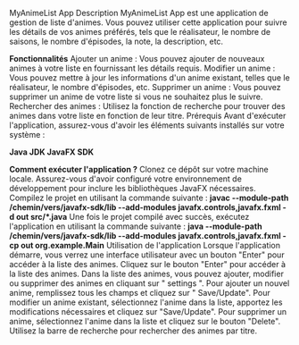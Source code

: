MyAnimeList App
Description
MyAnimeList App est une application de gestion de liste d'animes. Vous pouvez utiliser cette application pour suivre les détails de vos animes préférés, tels que le réalisateur, le nombre de saisons, le nombre d'épisodes, la note, la description, etc.

**Fonctionnalités**
Ajouter un anime : Vous pouvez ajouter de nouveaux animes à votre liste en fournissant les détails requis.
Modifier un anime : Vous pouvez mettre à jour les informations d'un anime existant, telles que le réalisateur, le nombre d'épisodes, etc.
Supprimer un anime : Vous pouvez supprimer un anime de votre liste si vous ne souhaitez plus le suivre.
Rechercher des animes : Utilisez la fonction de recherche pour trouver des animes dans votre liste en fonction de leur titre.
Prérequis
Avant d'exécuter l'application, assurez-vous d'avoir les éléments suivants installés sur votre système :

**Java JDK
JavaFX SDK**

**Comment exécuter l'application ?** 
Clonez ce dépôt sur votre machine locale.
Assurez-vous d'avoir configuré votre environnement de développement pour inclure les bibliothèques JavaFX nécessaires.
Compilez le projet en utilisant la commande suivante :
**javac --module-path /chemin/vers/javafx-sdk/lib --add-modules javafx.controls,javafx.fxml -d out src/*.java**
Une fois le projet compilé avec succès, exécutez l'application en utilisant la commande suivante :
**java --module-path /chemin/vers/javafx-sdk/lib --add-modules javafx.controls,javafx.fxml -cp out org.example.Main**
Utilisation de l'application
Lorsque l'application démarre, vous verrez une interface utilisateur avec un bouton "Enter" pour accéder à la liste des animes.
Cliquez sur le bouton "Enter" pour accéder à la liste des animes.
Dans la liste des animes, vous pouvez ajouter, modifier ou supprimer des animes en cliquant sur " settings ".
Pour ajouter un nouvel anime, remplissez tous les champs et cliquez sur " Save/Update".
Pour modifier un anime existant, sélectionnez l'anime dans la liste, apportez les modifications nécessaires et cliquez sur "Save/Update".
Pour supprimer un anime, sélectionnez l'anime dans la liste et cliquez sur le bouton "Delete".
Utilisez la barre de recherche pour rechercher des animes par titre.






